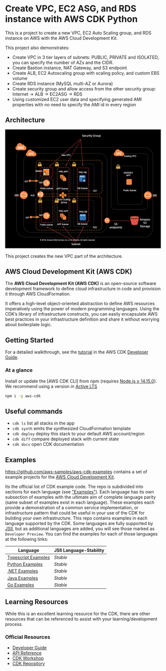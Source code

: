 # Create VPC, EC2 ASG, and RDS instance with AWS CDK Python

This is a project to create a new VPC, EC2 Auto Scaling group, and RDS instance on AWS with the AWS Cloud Development Kit.

This project also demonstrates:
* Create VPC in 3 tier layers of subnets: PUBLIC, PRIVATE and ISOLATED, you can specify the number of AZs and the CIDR.
* Create Bastion instance, NAT Gateway, and S3 endpoint
* Create ALB, EC2 Autoscaling group with scaling policy, and custom EBS volume
* Create RDS instance (MySQL multi-AZ or Aurora)
* Create security group and allow access from the other security group: Internet -> ALB -> EC2ASG -> RDS
* Using customized EC2 user data and specifying generated AMI properties with no need to specify the AMI id in every region

## Architecture
![Architecture](./img_demo_cdk_vpc.png)

This project creates the new VPC part of the architecture. 

## AWS Cloud Development Kit (AWS CDK)
The **AWS Cloud Development Kit (AWS CDK)** is an open-source software development
framework to define cloud infrastructure in code and provision it through AWS CloudFormation.

It offers a high-level object-oriented abstraction to define AWS resources imperatively using
the power of modern programming languages. Using the CDK’s library of
infrastructure constructs, you can easily encapsulate AWS best practices in your
infrastructure definition and share it without worrying about boilerplate logic.

## Getting Started

For a detailed walkthrough, see the [tutorial](https://docs.aws.amazon.com/cdk/latest/guide/getting_started.html#hello_world_tutorial) in the AWS CDK [Developer Guide](https://docs.aws.amazon.com/cdk/latest/guide/home.html).

### At a glance

Install or update the [AWS CDK CLI] from npm (requires [Node.js ≥ 14.15.0](https://nodejs.org/download/release/latest-v14.x/)). We recommend using a version in [Active LTS](https://nodejs.org/en/about/releases/)

```sh
npm i -g aws-cdk
```

## Useful commands

 * `cdk ls`          list all stacks in the app
 * `cdk synth`       emits the synthesized CloudFormation template
 * `cdk deploy`      deploy this stack to your default AWS account/region
 * `cdk diff`        compare deployed stack with current state
 * `cdk docs`        open CDK documentation


## Examples <a name="Examples"></a>
https://github.com/aws-samples/aws-cdk-examples  contains a set of example projects for the [AWS Cloud Development Kit](https://github.com/awslabs/aws-cdk).

Its the official list of CDK example code. The repo is subdivided into sections for each language (see ["Examples"](#Examples)). Each language has its own subsection of examples with the ultimate aim of complete language parity (same subset of examples exist in each language). These examples each provide a demonstration of a common service implementation, or infrastructure pattern that could be useful in your use of the CDK for building your own infrastructure.
This repo contains examples in each language supported by the CDK. Some languages are fully supported by [JSII](https://github.com/aws/jsii), but as additional languages are added, you will see those marked as `Developer Preview`. You can find the examples for each of those languages at the following links:

| Language | JSII Language-Stability |
|----------|-------------------------|
| [Typescript Examples](https://github.com/aws-samples/aws-cdk-examples/tree/master/typescript) | _Stable_ |
| [Python Examples](https://github.com/aws-samples/aws-cdk-examples/tree/master/python) | _Stable_ |
| [.NET Examples](https://github.com/aws-samples/aws-cdk-examples/tree/master/csharp) | _Stable_ |
| [Java Examples](https://github.com/aws-samples/aws-cdk-examples/tree/master/java) | _Stable_ |
| [Go Examples](https://github.com/aws-samples/aws-cdk-examples/tree/master/go) | _Stable_ |


## Learning Resources <a name="Learning"></a>
While this is an excellent learning resource for the CDK, there are other resources that can be referenced to assist with your learning/development process.

### Official Resources
- [Developer Guide](https://docs.aws.amazon.com/cdk/latest/guide/home.html)
- [API Reference](https://docs.aws.amazon.com/cdk/api/latest/docs/aws-construct-library.html)
- [CDK Workshop](https://cdkworkshop.com/)
- [CDK Repository](https://github.com/aws/aws-cdk)